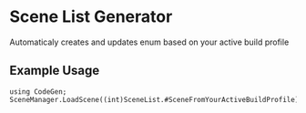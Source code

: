 # Scene List Generator

Automaticaly creates and updates enum based on your active build profile

## Example Usage
```
using CodeGen;
SceneManager.LoadScene((int)SceneList.#SceneFromYourActiveBuildProfile);
```
